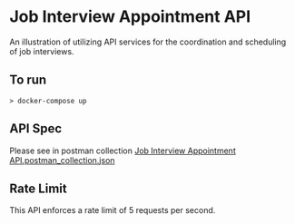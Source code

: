 # Job Interview Appointment API

An illustration of utilizing API services for the coordination and scheduling of job interviews.

## To run 
```
> docker-compose up
```

## API Spec
Please see in postman collection [Job Interview Appointment API.postman_collection.json](https://github.com/Bongsakorn/job-interview-appointment-api/files/14305613/Job.Interview.Appointment.API.postman_collection.json)

## Rate Limit
This API enforces a rate limit of 5 requests per second.

